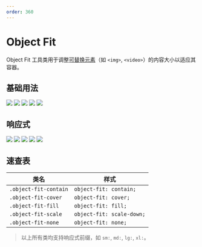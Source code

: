 ```yaml
---
order: 360
---
```


# Object Fit

Object Fit 工具类用于调整[可替换元素](https://developer.mozilla.org/en-US/docs/Web/CSS/Replaced_element)（如 `<img>`, `<video>`）的内容大小以适应其容器。

## 基础用法

<Story title="基础用法">
<div class="demo-object-fit p-4">
    <img class="object-fit-contain me-2" src="https://picsum.photos/seed/picsum/200/300" />
    <img class="object-fit-cover me-2" src="https://picsum.photos/seed/picsum/200/300" />
    <img class="object-fit-fill me-2" src="https://picsum.photos/seed/picsum/200/300" />
    <img class="object-fit-scale me-2" src="https://picsum.photos/seed/picsum/200/300" />
    <img class="object-fit-none me-2" src="https://picsum.photos/seed/picsum/200/300" />
</div>
</Story>

## 响应式

<Story title="响应式">
<div class="demo-object-fit p-4">
    <img class="object-fit-contain md:object-fit-cover me-2" src="https://picsum.photos/seed/picsum/200/300" />
    <img class="object-fit-cover me-2" src="https://picsum.photos/seed/picsum/200/300" />
    <img class="object-fit-fill md:object-fit-cover me-2" src="https://picsum.photos/seed/picsum/200/300" />
    <img class="object-fit-scale md:object-fit-cover me-2" src="https://picsum.photos/seed/picsum/200/300" />
    <img class="object-fit-none md:object-fit-cover me-2" src="https://picsum.photos/seed/picsum/200/300" />
</div>
</Story>

## 速查表

| 类名                  | 样式                      |
| --------------------- | ------------------------- |
| `.object-fit-contain` | `object-fit: contain;`    |
| `.object-fit-cover`   | `object-fit: cover;`      |
| `.object-fit-fill`    | `object-fit: fill;`       |
| `.object-fit-scale`   | `object-fit: scale-down;` |
| `.object-fit-none`    | `object-fit: none;`       |

> 以上所有类均支持响应式前缀，如 `sm:`, `md:`, `lg:`, `xl:`。
